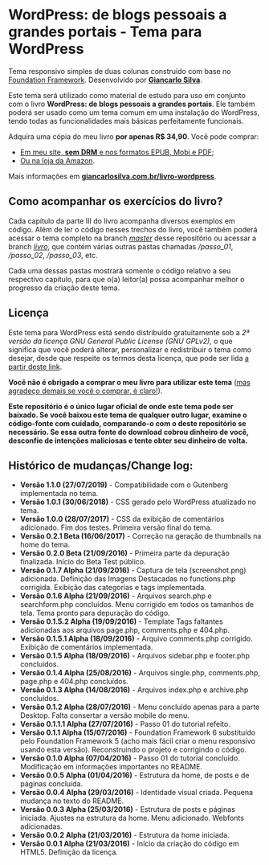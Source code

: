 # WordPress: de blogs pessoais a grandes portais - Tema para WordPress

Tema responsivo simples de duas colunas construído com base no [Foundation Framework](https://foundation.zurb.com/sites/docs/v/5.5.3/). Desenvolvido por [**Giancarlo Silva**](https://giancarlosilva.com.br).

Este tema será utilizado como material de estudo para uso em conjunto com o livro **WordPress: de blogs pessoais a grandes portais**. Ele também poderá ser usado como um tema comum em uma instalação do WordPress, tendo todas as funcionalidades mais básicas perfeitamente funcionais.

Adquira uma cópia do meu livro **por apenas R$ 34,90**. Você pode comprar:

- [Em meu site, **sem DRM** e nos formatos EPUB, Mobi e PDF](https://giancarlosilva.com.br/produto/wordpress-de-blogs-pessoais-a-grandes-portais-ebook/);
- [Ou na loja da Amazon](https://www.amazon.com.br/dp/B072J3WVPK/).

Mais informações em [**giancarlosilva.com.br/livro-wordpress**](https://giancarlosilva.com.br/livro-wordpress/).

## Como acompanhar os exercícios do livro?

Cada capítulo da parte III do livro acompanha diversos exemplos em código. Além de ler o código nesses trechos do livro, você também poderá acessar o tema completo na branch [*master*](https://github.com/giancarlozero/wordpress-livro-tema) desse repositório ou acessar a branch [*livro*](https://github.com/giancarlozero/wordpress-livro-tema/tree/livro), que contém várias outras pastas chamadas */passo_01*, */passo_02*, */passo_03*, etc.

Cada uma dessas pastas mostrará somente o código relativo a seu respectivo capítulo, para que o(a) leitor(a) possa acompanhar melhor o progresso da criação deste tema.

## Licença

Este tema para WordPress está sendo distribuído gratuitamente sob a *2ª versão da licença GNU General Public License (GNU GPLv2)*, o que significa que você poderá alterar, personalizar e redistribuir o tema como desejar, desde que respeite os termos desta licença, que pode ser lida [a partir deste link](https://wordpress.org/about/gpl/).

**Você não é obrigado a comprar o meu livro para utilizar este tema** ([mas agradeço demais se você o comprar, é claro!](https://giancarlosilva.com.br/produto/wordpress-de-blogs-pessoais-a-grandes-portais-ebook/)).

**Este repositório é o único lugar oficial de onde este tema pode ser baixado. Se você baixou este tema de qualquer outro lugar, examine o código-fonte com cuidado, comparando-o com o deste repositório se necessário. Se essa outra fonte do download cobrou dinheiro de você, desconfie de intenções maliciosas e tente obter seu dinheiro de volta.**

## Histórico de mudanças/Change log:

* **Versão 1.1.0 (27/07/2019)** - Compatibilidade com o Gutenberg implementada no tema.
* **Versão 1.0.1 (30/06/2018)** - CSS gerado pelo WordPress atualizado no tema.
* **Versão 1.0.0 (28/07/2017)** - CSS da exibição de comentários adicionado. Fim dos testes. Primeira versão final do tema.
* **Versão 0.2.1 Beta (16/06/2017)** - Correção na geração de thumbnails na home do tema.
* **Versão 0.2.0 Beta (21/09/2016)** - Primeira parte da depuração finalizada. Início do Beta Test público.
* **Versão 0.1.7 Alpha (21/09/2016)** - Captura de tela (screenshot.png) adicionada. Definição das Imagens Destacadas no functions.php corrigida. Exibição das categorias e tags implementada.
* **Versão 0.1.6 Alpha (21/09/2016)** - Arquivos search.php e searchform.php concluídos. Menu corrigido em todos os tamanhos de tela. Tema pronto para depuração do código.
* **Versão 0.1.5.2 Alpha (19/09/2016)** - Template Tags faltantes adicionadas aos arquivos page.php, comments.php e 404.php.
* **Versão 0.1.5.1 Alpha (18/09/2016)** - Arquivo comments.php corrigido. Exibição de comentários implementada.
* **Versão 0.1.5 Alpha (18/09/2016)** - Arquivos sidebar.php e footer.php concluídos.
* **Versão 0.1.4 Alpha (25/08/2016)** - Arquivos single.php, comments.php, page.php e 404.php concluídos.
* **Versão 0.1.3 Alpha (14/08/2016)** - Arquivos index.php e archive.php concluídos.
* **Versão 0.1.2 Alpha (28/07/2016)** - Menu concluído apenas para a parte Desktop. Falta consertar a versão mobile do menu.
* **Versão 0.1.1.1 Alpha (27/07/2016)** - Passo 01 do tutorial refeito.
* **Versão 0.1.1 Alpha (15/07/2016)** - Foundation Framework 6 substituído pelo Foundation Framework 5 (acho mais fácil criar o menu responsivo usando esta versão). Reconstruindo o projeto e corrigindo o código.
* **Versão 0.1.0 Alpha (07/04/2016)** - Passo 01 do tutorial concluído. Modificação em informações importantes no README.
* **Versão 0.0.5 Alpha (01/04/2016)** - Estrutura da home, de posts e de páginas concluída.
* **Versão 0.0.4 Alpha (29/03/2016)** - Identidade visual criada. Pequena mudança no texto do README.
* **Versão 0.0.3 Alpha (25/03/2016)** - Estrutura de posts e páginas iniciada. Ajustes na estrutura da home. Menu adicionado. Webfonts adicionadas.
* **Versão 0.0.2 Alpha (21/03/2016)** - Estrutura da home iniciada.
* **Versão 0.0.1 Alpha (21/03/2016)** - Início da criação do código em HTML5. Definição da licença.